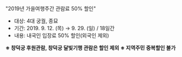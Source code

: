 "2019년 가을여행주간 관람료 50% 할인"

- 대상: 4대 궁궐, 종묘
- 기간: 2019. 9. 12. (목) → 9. 29. (일) / 18일간
- 내용: 내국인 입장료 50% 할인(외국인 제외)

**※ 창덕궁 후원관람, 창덕궁 달빛기행 관람은 할인 제외**
**※ 지역주민 중복할인 불가**